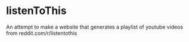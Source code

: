 # listenToThis

An attempt to make a website that generates a playlist of youtube videos from
reddit.com/r/listentothis
